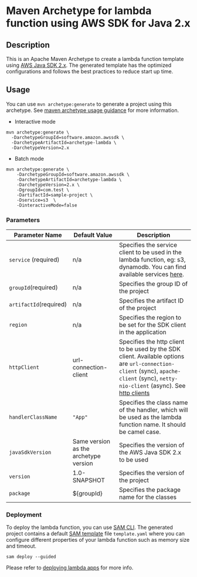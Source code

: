 # Maven Archetype for lambda function using AWS SDK for Java 2.x

## Description
This is an Apache Maven Archetype to create a lambda function template using [AWS Java SDK 2.x][aws-java-sdk-v2]. The generated template
has the optimized configurations and follows the best practices to reduce start up time.

## Usage

You can use `mvn archetype:generate` to generate a project using this archetype. See [maven archetype usage guidance][maven-archetype-usage] for more information.

- Interactive mode

```
mvn archetype:generate \
  -DarchetypeGroupId=software.amazon.awssdk \
  -DarchetypeArtifactId=archetype-lambda \
  -DarchetypeVersion=2.x
```

- Batch mode

```
mvn archetype:generate \
    -DarchetypeGroupId=software.amazon.awssdk \
    -DarchetypeArtifactId=archetype-lambda \
    -DarchetypeVersion=2.x \
    -DgroupId=com.test \
    -DartifactId=sample-project \
    -Dservice=s3  \
    -DinteractiveMode=false
```

### Parameters
      
Parameter Name | Default Value | Description
---|---|---
`service` (required) | n/a | Specifies the service client to be used in the lambda function, eg: s3, dynamodb. You can find available services [here][java-sdk-v2-services].
`groupId`(required) | n/a | Specifies the group ID of the project
`artifactId`(required) | n/a | Specifies the artifact ID of the project
`region` | n/a | Specifies the region to be set for the SDK client in the application
`httpClient` | url-connection-client | Specifies the http client to be used by the SDK client. Available options are `url-connection-client` (sync), `apache-client` (sync), `netty-nio-client` (async). See [http clients][sdk-http-clients]
`handlerClassName` | `"App"`| Specifies the class name of the handler, which will be used as the lambda function name. It should be camel case.
`javaSdkVersion` | Same version as the archetype version | Specifies the version of the AWS Java SDK 2.x to be used
`version` | 1.0-SNAPSHOT | Specifies the version of the project
`package` | ${groupId} | Specifies the package name for the classes

### Deployment

To deploy the lambda function, you can use [SAM CLI][sam-cli]. The generated project contains a default [SAM template][sam-template] file `template.yaml` where you can 
configure different properties of your lambda function such as memory size and timeout.

```
sam deploy --guided
```

Please refer to [deploying lambda apps][deploying-lambda-apps] for more info.

[aws-java-sdk-v2]: https://github.com/aws/aws-sdk-java-v2
[java-sdk-v2-services]: https://github.com/aws/aws-sdk-java-v2/tree/master/services
[sdk-http-clients]: https://github.com/aws/aws-sdk-java-v2/tree/master/http-clients
[deploying-lambda-apps]: https://docs.aws.amazon.com/lambda/latest/dg/deploying-lambda-apps.html
[sam-cli]:https://docs.aws.amazon.com/serverless-application-model/latest/developerguide/serverless-getting-started.html
[maven-archetype-usage]: https://maven.apache.org/archetype/maven-archetype-plugin/usage.html
[sam-template]: https://docs.aws.amazon.com/serverless-application-model/latest/developerguide/sam-resource-function.html
